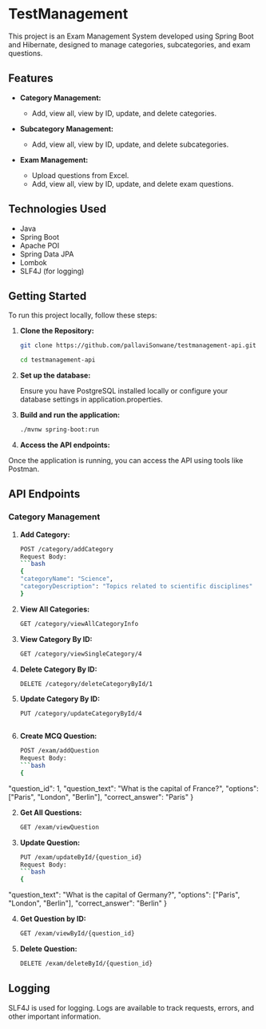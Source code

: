 # TestManagement

This project is an Exam Management System developed using Spring Boot and Hibernate, designed to manage categories, subcategories, and exam questions.

## Features

- **Category Management:**
  - Add, view all, view by ID, update, and delete categories.
  
- **Subcategory Management:**
  - Add, view all, view by ID, update, and delete subcategories.
  
- **Exam Management:**
  - Upload questions from Excel.
  - Add, view all, view by ID, update, and delete exam questions.


## Technologies Used

- Java
- Spring Boot
- Apache POI
- Spring Data JPA
- Lombok
- SLF4J (for logging)

## Getting Started

To run this project locally, follow these steps:

1. **Clone the Repository:**

   ```bash
   git clone https://github.com/pallaviSonwane/testmanagement-api.git
   ```
   ```bash
   cd testmanagement-api
   ```

   
1. **Set up the database:**
   
   Ensure you have PostgreSQL installed locally or configure your database settings in application.properties.

2. **Build and run the application:**
    ```bash
   ./mvnw spring-boot:run

3. **Access the API endpoints:**

  Once the application is running, you can access the API using tools like Postman.


## API Endpoints

### Category Management

1. **Add Category:**

    ```bash
    POST /category/addCategory
    Request Body:
    ```bash
    {
    "categoryName": "Science",
    "categoryDescription": "Topics related to scientific disciplines"
    }
2. **View All Categories:**

   ```bash
   GET /category/viewAllCategoryInfo

3. **View Category By ID:**

   ```bash
   GET /category/viewSingleCategory/4

4. **Delete Category By ID:**

   ```bash
   DELETE /category/deleteCategoryById/1

5. **Update Category By ID:**

   ```bash
   PUT /category/updateCategoryById/4



1. **Create MCQ Question:**

   ```bash
   POST /exam/addQuestion
   Request Body:
   ```bash
   {
  "question_id": 1,
  "question_text": "What is the capital of France?",
  "options": ["Paris", "London", "Berlin"],
  "correct_answer": "Paris"
  }


2. **Get All Questions:**

   ```bash
   GET /exam/viewQuestion

3. **Update Question:**

   ```bash
   PUT /exam/updateById/{question_id}
   Request Body:
   ```bash
   {
  "question_text": "What is the capital of Germany?",
  "options": ["Paris", "London", "Berlin"],
  "correct_answer": "Berlin"
  }


4. **Get Question by ID:**

     ```bash
     GET /exam/viewById/{question_id}
     
5. **Delete Question:**

   ```bash
   DELETE /exam/deleteById/{question_id}

## Logging

SLF4J is used for logging. Logs are available to track requests, errors, and other important information.
